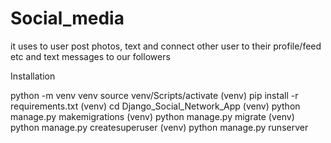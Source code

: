 # Social_media
it uses to user post photos, text and connect other user to their profile/feed etc and text messages to our followers 



Installation

python -m venv venv
source venv/Scripts/activate
(venv) pip install -r requirements.txt
(venv) cd Django_Social_Network_App
(venv) python manage.py makemigrations
(venv) python manage.py migrate
(venv) python manage.py createsuperuser
(venv) python manage.py runserver
